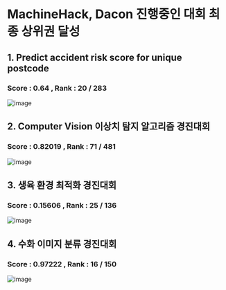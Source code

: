

#  MachineHack, Dacon 진행중인 대회 최종 상위권 달성

## 1. Predict accident risk score for unique postcode
### Score : 0.64 , Rank : 20 / 283
![image](https://user-images.githubusercontent.com/69743938/172154090-fec8ef84-1596-4571-8779-18b41bcef956.png)



## 2. Computer Vision 이상치 탐지 알고리즘 경진대회
### Score : 0.82019 , Rank : 71 / 481

![image](https://user-images.githubusercontent.com/69743938/172152981-c7814f6c-6e64-4ffa-9b12-5f2ae491dff9.png)


## 3. 생육 환경 최적화 경진대회
### Score : 0.15606 , Rank : 25 / 136
![image](https://user-images.githubusercontent.com/69743938/172153090-98a6e77e-bdc6-4218-9bb4-f75cd490c173.png)


## 4. 수화 이미지 분류 경진대회
### Score : 0.97222 , Rank : 16 / 150
![image](https://user-images.githubusercontent.com/69743938/172153237-b25dd76a-07e0-42a9-b7b3-1b6edd0f5b74.png)

